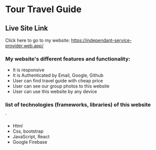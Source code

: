 # Tour Travel Guide

## Live Site Link

Click here to go to my website: https://independant-service-provider.web.app/

### My website's different features and functionality:

<ul>
<li>It is responsive</li>
<li>It is Authenticated by Email, Google, Github</li>
<li>User can find travel guide with cheap price</li>
<li>User can see our group photos to this website</li>
<li>User can use this website by any device </li>
</ul>

### list of technologies (frameworks, libraries) of this website

´<ul>

<li>Html</li>
<li>Css, bootstrap</li>
<li>JavaScript, React</li>
<li>Google Firebase</li>
</ul>
